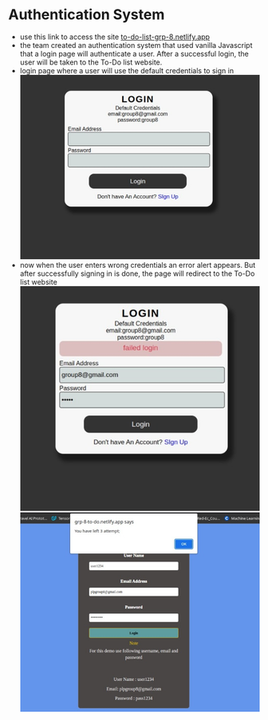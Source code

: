 # Authentication System
- use this link to access the site [to-do-list-grp-8.netlify.app](https://to-do-list-grp-8.netlify.app/)
- the team created an authentication system that used vanilla Javascript that a login page will authenticate a user. After a successful login, the user will be taken to the To-Do list website.
- login page where a user will use the default credentials to sign in
![](https://github.com/SoftCysec/PLP--Web_Tech--Hackathon--Group-8/blob/main/Web_challenge_2/image1.jpeg?raw=true)
- now when the user enters wrong credentials an error alert appears. But after successfully signing in is done, the page will redirect to the To-Do list website<br>
![](https://github.com/SoftCysec/PLP--Web_Tech--Hackathon--Group-8/blob/main/Web_challenge_2/image2.jpeg?raw=true)
![](https://github.com/SoftCysec/PLP--Web_Tech--Hackathon--Group-8/blob/main/Web_challenge_2/image3.jpeg?raw=true)

